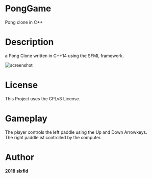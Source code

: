 # PongGame
Pong clone in C++

# Description
a Pong Clone written in C++14 using the SFML framework. </br>

![screenshot](https://github.com/slxfld/PongGame/blob/master/DATA/screenshot.png)

# License
This Project uses the GPLv3 License.

# Gameplay
The player controls the left paddle using the Up and Down Arrowkeys. </br>
The right paddle ist controlled by the computer.</br>

# Author
**2018 slxfld**
